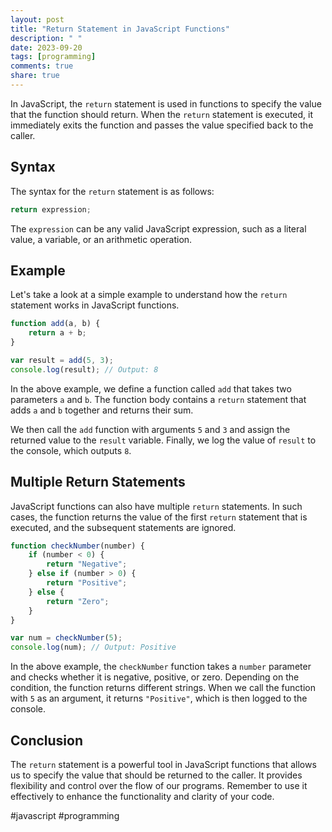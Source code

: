 ```yaml
---
layout: post
title: "Return Statement in JavaScript Functions"
description: " "
date: 2023-09-20
tags: [programming]
comments: true
share: true
---
```


In JavaScript, the `return` statement is used in functions to specify the value that the function should return. When the `return` statement is executed, it immediately exits the function and passes the value specified back to the caller.

## Syntax

The syntax for the `return` statement is as follows:

```javascript
return expression;
```

The `expression` can be any valid JavaScript expression, such as a literal value, a variable, or an arithmetic operation.

## Example

Let's take a look at a simple example to understand how the `return` statement works in JavaScript functions.

```javascript
function add(a, b) {
    return a + b;
}

var result = add(5, 3);
console.log(result); // Output: 8
```

In the above example, we define a function called `add` that takes two parameters `a` and `b`. The function body contains a `return` statement that adds `a` and `b` together and returns their sum.

We then call the `add` function with arguments `5` and `3` and assign the returned value to the `result` variable. Finally, we log the value of `result` to the console, which outputs `8`.

## Multiple Return Statements

JavaScript functions can also have multiple `return` statements. In such cases, the function returns the value of the first `return` statement that is executed, and the subsequent statements are ignored.

```javascript
function checkNumber(number) {
    if (number < 0) {
        return "Negative";
    } else if (number > 0) {
        return "Positive";
    } else {
        return "Zero";
    }
}

var num = checkNumber(5);
console.log(num); // Output: Positive
```

In the above example, the `checkNumber` function takes a `number` parameter and checks whether it is negative, positive, or zero. Depending on the condition, the function returns different strings. When we call the function with `5` as an argument, it returns `"Positive"`, which is then logged to the console.

## Conclusion

The `return` statement is a powerful tool in JavaScript functions that allows us to specify the value that should be returned to the caller. It provides flexibility and control over the flow of our programs. Remember to use it effectively to enhance the functionality and clarity of your code.

\#javascript #programming